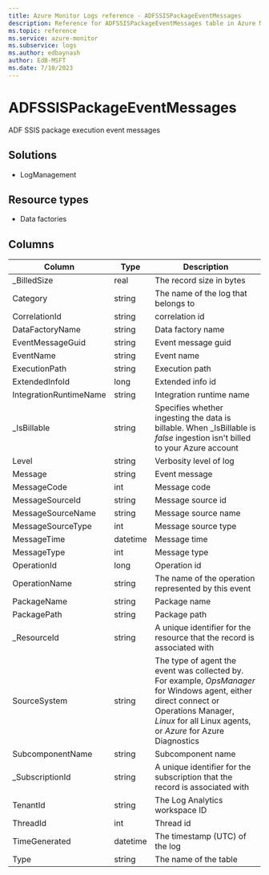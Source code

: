 ```yaml
---
title: Azure Monitor Logs reference - ADFSSISPackageEventMessages
description: Reference for ADFSSISPackageEventMessages table in Azure Monitor Logs.
ms.topic: reference
ms.service: azure-monitor
ms.subservice: logs
ms.author: edbaynash
author: EdB-MSFT
ms.date: 7/10/2023
---
```


# ADFSSISPackageEventMessages

 ADF SSIS package execution event messages

## Solutions

- LogManagement
## Resource types

- Data factories




## Columns

| Column | Type | Description |
| --- | --- | --- |
| _BilledSize | real | The record size in bytes |
| Category | string | The name of the log that belongs to |
| CorrelationId | string | correlation id |
| DataFactoryName | string | Data factory name |
| EventMessageGuid | string | Event message guid |
| EventName | string | Event name |
| ExecutionPath | string | Execution path |
| ExtendedInfoId | long | Extended info id |
| IntegrationRuntimeName | string | Integration runtime name |
| _IsBillable | string | Specifies whether ingesting the data is billable. When _IsBillable is *false* ingestion isn't billed to your Azure account |
| Level | string | Verbosity level of log |
| Message | string | Event message |
| MessageCode | int | Message code |
| MessageSourceId | string | Message source id |
| MessageSourceName | string | Message source name |
| MessageSourceType | int | Message source type |
| MessageTime | datetime | Message time |
| MessageType | int | Message type |
| OperationId | long | Operation id |
| OperationName | string | The name of the operation represented by this event |
| PackageName | string | Package name |
| PackagePath | string | Package path |
| _ResourceId | string | A unique identifier for the resource that the record is associated with |
| SourceSystem | string | The type of agent the event was collected by. For example, *OpsManager* for Windows agent, either direct connect or Operations Manager, *Linux* for all Linux agents, or *Azure* for Azure Diagnostics |
| SubcomponentName | string | Subcomponent name |
| _SubscriptionId | string | A unique identifier for the subscription that the record is associated with |
| TenantId | string | The Log Analytics workspace ID |
| ThreadId | int | Thread id |
| TimeGenerated | datetime | The timestamp (UTC) of the log |
| Type | string | The name of the table |

